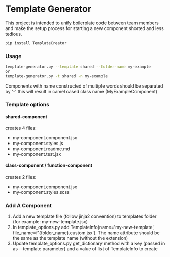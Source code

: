 # Template Generator

This project is intended to unify boilerplate code between team members and make the setup process for starting a new component shorted and less tedious.

```python
pip install TemplateCreator
```

### Usage
```bash
template-generator.py --template shared --folder-name my-example
or
template-generator.py -t shared -n my-example
```  

Components with name constructed of multiple words should be separated by '-' this will result in camel cased class name (MyExampleComponent)

### Template options
#### shared-component
creates 4 files:
* my-component.component.jsx
* my-component.styles.js
* my-component.readme.md
* my-component.test.jsx

#### class-component / function-component
creates 2 files:
* my-component.component.jsx
* my-component.styles.scss

### Add A Component
1. Add a new template file (follow jinja2 convention) to templates folder (for example: my-new-template.jsx) 
2. In template_options.py add TemplateInfo(name='my-new-template', file_name=f'{folder_name}.custom.jsx'). 
The name attribute should be the same as the template name (without the extension)
3. Update template_options.py get_dictionary method with a key (passed in as --template parameter) 
and a value of list of TemplateInfo to create  
